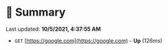 # 📖 Summary
Last updated: **10/5/2021, 4:37:55 AM**

- `GET` [https://google.com](https://google.com) - **Up** (126ms)
